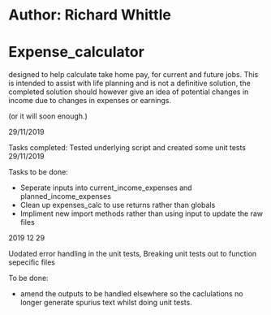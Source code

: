 ##### 
# Author: Richard Whittle
#####

# Expense_calculator
 designed to help calculate take home pay, for current and future jobs. This is intended to assist with life planning and is not a definitive solution, the completed solution should however give an idea of potential changes in income due to changes in expenses or earnings.
 
 (or it will soon enough.)

29/11/2019

 Tasks completed:
 Tested underlying script and created some unit tests 29/11/2019

 Tasks to be done:

 * Seperate inputs into current_income_expenses and planned_income_expenses
 * Clean up expenses_calc to use returns rather than globals
 * Impliment new import methods rather than using input to update the raw files

2019 12 29

Uodated error handling in the unit tests, 
Breaking unit tests out to function sepecific files

To be done:
* amend the outputs to be handled elsewhere so the caclulations no longer generate spurius text whilst doing unit tests.
